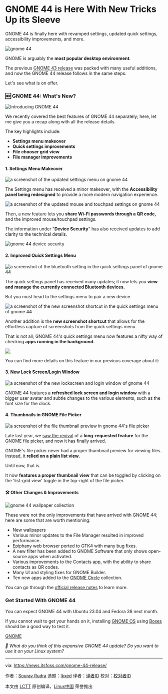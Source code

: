 [#]: subject: "GNOME 44 is Here With New Tricks Up its Sleeve"
[#]: via: "https://news.itsfoss.com/gnome-44-release/"
[#]: author: "Sourav Rudra https://news.itsfoss.com/author/sourav/"
[#]: collector: "lkxed"
[#]: translator: " "
[#]: reviewer: " "
[#]: publisher: " "
[#]: url: " "

GNOME 44 is Here With New Tricks Up its Sleeve
======

GNOME 44 is finally here with revamped settings, updated quick settings, accessibility improvements, and more.

![gnome 44][1]

GNOME is arguably the **most popular desktop environment**.

The previous [GNOME 43 release][2] was packed with many useful additions, and now the GNOME 44 release follows in the same steps.

Let's see what is on offer.

### 🆕 GNOME 44: What's New?

![Introducing GNOME 44][3]

We recently covered the best features of GNOME 44 separately; here, let me give you a recap along with all the release details.

The key highlights include:

- **Settings menu makeover**
- **Quick settings improvements**
- **File chooser grid view**
- **File manager improvements**

#### 1. Settings Menu Makeover

![a screenshot of the updated settings menu on gnome 44][4]

The Settings menu has received a minor makeover, with the **Accessibility panel being redesigned** to provide a more modern navigation experience.

![a screenshot of the updated mouse and touchpad settings on gnome 44][5]

Then, a new feature lets you **share Wi-Fi passwords through a QR code,** and the improved mouse/touchpad settings.

The information under "**Device Security**" has also received updates to add clarity to the technical details.

![gnome 44 device security][6]

#### 2. Improved Quick Settings Menu

![a screenshot of the bluetooth setting in the quick settings panel of gnome 44][7]

The quick settings panel has received many updates; it now lets you **view and manage the currently connected Bluetooth devices.**

But you must head to the settings menu to pair a new device.

![a screenshot of the new screenshot shortcut in the quick settings menu of gnome 44][8]

Another addition is the **new screenshot shortcut** that allows for the effortless capture of screenshots from the quick settings menu.

That is not all; GNOME 44's quick settings menu now features a nifty way of checking **apps running in the background.**

![][9]

You can find more details on this feature in our previous coverage about it:

#### 3. New Lock Screen/Login Window

![a screenshot of the new lockscreen and login window of gnome 44][10]

GNOME 44 features a **refreshed lock screen and login window** with a bigger user avatar and subtle changes to the various elements, such as the font size for the clock.

#### 4. Thumbnails in GNOME File Picker

![a screenshot of the file thumbnail preview in gnome 44's file picker][11]

Late last year, we [saw the revival][12] of a **long-requested feature** for the GNOME file picker, and now it has finally arrived.

GNOME's file picker never had a proper thumbnail preview for viewing files. Instead, it **relied on a plain list view**.

Until now, that is.

It now **features a proper thumbnail view** that can be toggled by clicking on the 'list-grid view' toggle in the top-right of the file picker.

#### 🛠️ Other Changes & Improvements

![gnome 44 wallpaper collection][13]

These were not the only improvements that have arrived with GNOME 44; here are some that are worth mentioning:

- New wallpapers
- Various minor updates to the File Manager resulted in improved performance.
- Epiphany web browser ported to GTK4 with many bug fixes.
- A new filter has been added to GNOME Software that only shows open-source apps when activated.
- Various improvements to the Contacts app, with the ability to share contacts as QR codes.
- Many UI and styling fixes for GNOME Builder.
- Ten new apps added to the [GNOME Circle][14] collection.

You can go through the [official release notes][15] to learn more.

### Get Started With GNOME 44

You can expect GNOME 44 with Ubuntu 23.04 and Fedora 38 next month.

If you cannot wait to get your hands on it, installing [GNOME OS][16] using [Boxes][17] should be a good way to test it.

[GNOME][18]

_💬 What do you think of this expansive GNOME 44 update? Do you want to use it on your Linux system?_

--------------------------------------------------------------------------------

via: https://news.itsfoss.com/gnome-44-release/

作者：[Sourav Rudra][a]
选题：[lkxed][b]
译者：[译者ID](https://github.com/译者ID)
校对：[校对者ID](https://github.com/校对者ID)

本文由 [LCTT](https://github.com/LCTT/TranslateProject) 原创编译，[Linux中国](https://linux.cn/) 荣誉推出

[a]: https://news.itsfoss.com/author/sourav/
[b]: https://github.com/lkxed/
[1]: https://news.itsfoss.com/content/images/size/w1304/2023/03/gnome-44-release.jpg
[2]: https://news.itsfoss.com/gnome-43-release/
[3]: https://youtu.be/N7SGe1MiqNA
[4]: https://news.itsfoss.com/content/images/2023/03/GNOME44_settings.jpg
[5]: https://news.itsfoss.com/content/images/2023/03/GNOME44_settings_2.jpg
[6]: https://news.itsfoss.com/content/images/2023/03/gnome-44-device-security.png
[7]: https://news.itsfoss.com/content/images/2023/03/GNOME44_QuickSettings.jpg
[8]: https://news.itsfoss.com/content/images/2023/03/GNOME44_QuickSettings_2.jpg
[9]: https://news.itsfoss.com/content/images/2023/03/background-app-running--1-.png
[10]: https://news.itsfoss.com/content/images/2023/03/GNOME44_lockscreen.jpg
[11]: https://news.itsfoss.com/content/images/2023/03/GNOME44_file_view.jpg
[12]: https://news.itsfoss.com/gnome-file-picker/
[13]: https://news.itsfoss.com/content/images/2023/03/gnome-44-wallpapers.jpg
[14]: https://circle.gnome.org/?ref=its-foss-news
[15]: https://release.gnome.org/44/?ref=its-foss-news
[16]: https://os.gnome.org/?ref=its-foss-news
[17]: https://wiki.gnome.org/Apps/Boxes?ref=its-foss-news
[18]: https://www.gnome.org/getting-gnome/?ref=its-foss-news
